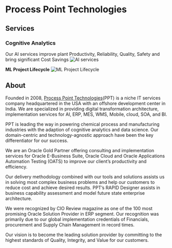 # Process Point Technologies

## Services

### Cognitive Analytics

Our AI services improve plant Productivity, Reliability, Quality, Safety and bring significant Cost Savings
![AI services](https://pptcorporation.com/wp-content/uploads/2018/08/Cognitive-Analytics-Services-1024x557.jpg)

__ML Project Lifecycle__
![ML Project Lifecycle](https://pptcorporation.com/wp-content/uploads/2018/11/Cognitive-Methodology-1-1024x717.png)

## About

Founded in 2008, [Process Point Technologies](https://pptcorporation.com/)(PPT) is a niche IT services company headquartered in the USA with an offshore development center in India. We are specialized in providing digital transformation architecture, implementation services for AI, ERP, MES, WMS, Mobile, cloud, SOA, and BI.

PPT is leading the way in powering chemical process and manufacturing industries with the adaption of cognitive analytics and data science. Our domain-centric and technology-agnostic approach have been the key differentiator for our success.

We are an Oracle Gold Partner offering consulting and implementation services for Oracle E-Business Suite, Oracle Cloud and Oracle Applications Automation Testing (OATS) to improve our client’s productivity and efficiency.

Our delivery methodology combined with our tools and solutions assists us in solving most complex business problems and help our customers to reduce cost and achieve desired results. PPT’s RAPID Designer assists in business capability assessment and model future state enterprise architecture.

We were recognized by CIO Review magazine as one of the 100 most promising Oracle Solution Provider in ERP segment. Our recognition was primarily due to our global implementation credentials of Financials, procurement and Supply Chain Management in record times.

Our vision is to become the leading solution provider by committing to the highest standards of Quality, Integrity, and Value for our customers.
